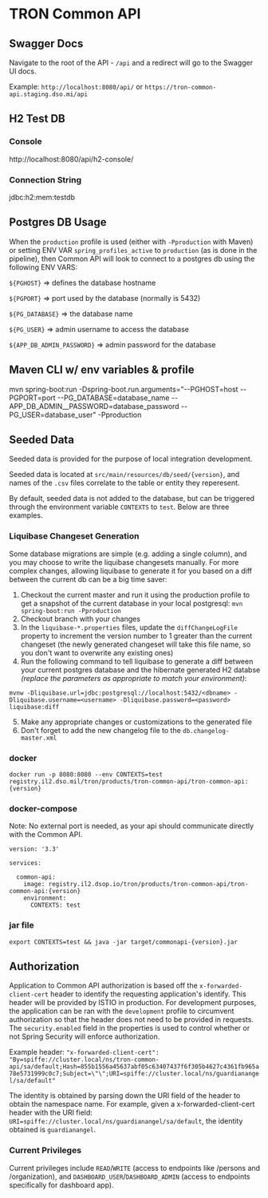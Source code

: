 
# TRON Common API

## Swagger Docs
Navigate to the root of the API - `/api` and a redirect will go to the Swagger UI docs.

Example:
`http://localhost:8080/api/` or `https://tron-common-api.staging.dso.mi/api`

## H2 Test DB

### Console
http://localhost:8080/api/h2-console/

### Connection String
jdbc:h2:mem:testdb

## Postgres DB Usage

When the `production` profile is used (either with `-Pproduction` with Maven) or setting ENV VAR `spring_profiles_active` to `production` (as is done in the pipeline), 
then Common API will look to connect to a postgres db using the following ENV VARS:

`${PGHOST}` => defines the database hostname

`${PGPORT}` => port used by the database (normally is 5432)

`${PG_DATABASE}` => the database name

`${PG_USER}` => admin username to access the database

`${APP_DB_ADMIN_PASSWORD}` => admin password for the database


## Maven CLI w/ env variables & profile
mvn spring-boot:run -Dspring-boot.run.arguments="--PGHOST=host --PGPORT=port --PG_DATABASE=database_name --APP_DB_ADMIN__PASSWORD=database_password --PG_USER=database_user" -Pproduction

## Seeded Data

Seeded data is provided for the purpose of local integration development.

Seeded data is located at `src/main/resources/db/seed/{version}`, and names of the `.csv` files correlate to the table or entity they reperesent.

By default, seeded data is not added to the database, but can be triggered through the environment variable `CONTEXTS` to `test`. Below are three examples.

### Liquibase Changeset Generation

Some database migrations are simple (e.g. adding a single column), and you may choose to write the liquibase changesets manually. For more complex changes, allowing liquibase to generate it for you based on a diff between the current db can be a big time saver:

1. Checkout the current master and run it using the production profile to get a snapshot of the current database in your local postgresql:
`mvn spring-boot:run -Pproduction`
2. Checkout branch with your changes
3. In the `liquibase-*.properties` files, update the `diffChangeLogFile` property to increment the version number to 1 greater than the current changeset (the newly generated changeset will take this file name, so you don't want to overwrite any existing ones)
4. Run the following command to tell liquibase to generate a diff between your current postgres database and the hibernate generated H2 databse *(replace the parameters as appropriate to match your environment)*:
```
mvnw -Dliquibase.url=jdbc:postgresql://localhost:5432/<dbname> -Dliquibase.username=<username> -Dliquibase.password=<password> liquibase:diff
```
5. Make any appropriate changes or customizations to the generated file
6. Don't forget to add the new changelog file to the `db.changelog-master.xml`


### docker
`docker run -p 8080:8080 --env CONTEXTS=test registry.il2.dso.mil/tron/products/tron-common-api/tron-common-api:{version}`

### docker-compose
Note: No external port is needed, as your api should communicate directly with the Common API.
```
version: '3.3'

services:

  common-api:
    image: registry.il2.dsop.io/tron/products/tron-common-api/tron-common-api:{version}
    environment:
      CONTEXTS: test
```

### jar file
`export CONTEXTS=test && java -jar target/commonapi-{version}.jar`


## Authorization
Application to Common API authorization is based off the `x-forwarded-client-cert` header to identify the requesting application's identify. This header will be provided by ISTIO in production. For development purposes, the application can be ran with the `development` profile to circumvent authorization so that the header does not need to be provided in requests. The `security.enabled` field in the properties is used to control whether or not Spring Security will enforce authorization.

Example header: `"x-forwarded-client-cert": "By=spiffe://cluster.local/ns/tron-common-api/sa/default;Hash=855b1556a45637abf05c63407437f6f305b4627c4361fb965a78e5731999c0c7;Subject=\"\";URI=spiffe://cluster.local/ns/guardianangel/sa/default"`

The identity is obtained by parsing down the URI field of the header to obtain the namespace name. For example, given a x-forwarded-client-cert header with the URI field: `URI=spiffe://cluster.local/ns/guardianangel/sa/default`, the identity obtained is `guardianangel`.

### Current Privileges
Current privileges include `READ`/`WRITE` (access to endpoints like /persons and /organization), and `DASHBOARD_USER`/`DASHBOARD_ADMIN` (access to endpoints specifically for dashboard app).
